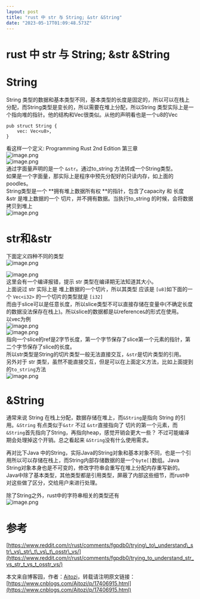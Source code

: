 ```yaml
---
layout: post
title: "rust 中 str 与 String; &str &String"
date: "2023-05-17T01:09:48.573Z"
---
```

rust 中 str 与 String; &str &String
=================================

String
======

String 类型的数据和基本类型不同，基本类型的长度是固定的，所以可以在栈上分配，而String类型是变长的，所以需要在堆上分配，所以String 类型实际上是一个指向堆的指针。他的结构和Vec很类似。从他的声明看也是一个u8的Vec

    pub struct String {
        vec: Vec<u8>,
    }
    

看这样一个定义: Programming Rust 2nd Edition 第三章  
![image.png](https://img2023.cnblogs.com/blog/697236/202305/697236-20230516213257826-502827457.png)  
![image.png](https://img2023.cnblogs.com/blog/697236/202305/697236-20230516213257923-1909118638.png)  
通过字面量声明的是一个 `&str`。通过to\_string 方法转成一个String类型。  
如果是一个字面量，那实际上是程序中预先分配好的只读内存，如上面的poodles。  
String类型是一个 \*\*拥有堆上数据所有权 \*\*的指针，包含了capacity 和 长度  
&str 是堆上数据的一个 切片，并不拥有数据。当执行to\_string 的时候，会将数据拷贝到堆上  
![image.png](https://img2023.cnblogs.com/blog/697236/202305/697236-20230516213257902-417972320.png)

str和&str
========

下面定义四种不同的类型  
![image.png](https://img2023.cnblogs.com/blog/697236/202305/697236-20230516213257871-1631076912.png)

![image.png](https://img2023.cnblogs.com/blog/697236/202305/697236-20230516213257828-1480556396.png)  
这里会有一个编译报错，提示 str 类型在编译期无法知道其大小。  
上面说过 str 实际上是 堆上数据的一个切片，所以其类型 应该是 `[u8]`如下面的一个 `Vec<i32>` 的一个切片的类型就是 `[i32]`  
而由于slice可以是任意长度，所以slice类型不可以直接存储在变量中(不确定长度的数据没法保存在栈上)。所以slice的数据都是以reference`&`的形式在使用。  
以vec为例  
![image.png](https://img2023.cnblogs.com/blog/697236/202305/697236-20230516213257841-1335642346.png)  
![image.png](https://img2023.cnblogs.com/blog/697236/202305/697236-20230516213257878-1837739081.png)  
指向一个slice的ref是2字节长度，第一个字节保存了slice第一个元素的指针，第二个字节保存了slice的长度。  
所以str类型是String的切片类型一般无法直接交互，`&str`是切片类型的引用。  
另外对于 str 类型，虽然不能直接交互，但是可以在上面定义方法，比如上面提到的`to_string`方法  
![image.png](https://img2023.cnblogs.com/blog/697236/202305/697236-20230516213257840-1843308080.png)

&String
=======

通常来说 String 在栈上分配，数据存储在堆上，而`&String`是指向 String 的引用。`&String` 有点类似于`&str` 不过 `&str`直接指向了 切片的第一个元素，而`&String`首先指向了String，再指向heap，感觉开销会更大一些？ 不过可能编译期会处理掉这个开销。总之看起来 `&String`没有什么使用需求。

再对比下Java 中的String，实际Java的String对象和基本对象不同，也是一个引用所以可以存储在栈上，而String内部存储数据的是一个`byte[]`数组。Java String对象本身也是不可变的，修改字符串会重写在堆上分配内存重写新的。  
Java中除了基本类型，其他类型都是引用类型，屏蔽了内部这些细节，而rust中对这些做了区分，交给用户来进行处理。

除了String之外，rust中的字符串相关的类型还有  
![image.png](https://img2023.cnblogs.com/blog/697236/202305/697236-20230516213257879-35584248.png)

参考
==

[https://www.reddit.com/r/rust/comments/fgpdb0/trying\_to\_understand\_str\_vs\_str\_t\_vs\_t\_osstr\_vs/](https://www.reddit.com/r/rust/comments/fgpdb0/trying_to_understand_str_vs_str_t_vs_t_osstr_vs/)

本文来自博客园，作者：[Aitozi](https://www.cnblogs.com/Aitozi/)，转载请注明原文链接：[https://www.cnblogs.com/Aitozi/p/17406915.html](https://www.cnblogs.com/Aitozi/p/17406915.html)